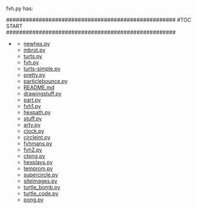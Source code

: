 

fvh.py has:






####################################################
#TOC START
####################################################
* [](.//README.md)
    * [newhex.py](./newhex.py)
    * [mbrot.py](./mbrot.py)
    * [turts.py](./turts.py)
    * [fvh.py](./fvh.py)
    * [turts-simple.py](./turts-simple.py)
    * [pretty.py](./pretty.py)
    * [particlebounce.py](./particlebounce.py)
    * [README.md](./README.md)
    * [drawingstuff.py](./drawingstuff.py)
    * [part.py](./part.py)
    * [fvh1.py](./fvh1.py)
    * [hexpath.py](./hexpath.py)
    * [stuff.py](./stuff.py)
    * [arty.py](./arty.py)
    * [clock.py](./clock.py)
    * [circleint.py](./circleint.py)
    * [fvhmans.py](./fvhmans.py)
    * [fvh2.py](./fvh2.py)
    * [ctpng.py](./ctpng.py)
    * [hexplays.py](./hexplays.py)
    * [temprom.py](./temprom.py)
    * [supercircle.py](./supercircle.py)
    * [siteimages.py](./siteimages.py)
    * [turtle_bomb.py](./turtle_bomb.py)
    * [turtle_code.py](./turtle_code.py)
    * [pong.py](./pong.py)
